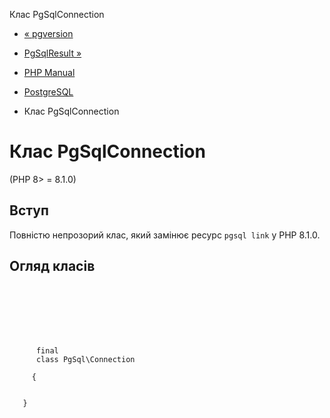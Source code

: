 Клас PgSqlConnection

-   [« pgversion](function.pg-version.html)
    
-   [PgSqlResult »](class.pgsql-result.html)
    
-   [PHP Manual](index.html)
    
-   [PostgreSQL](book.pgsql.html)
    
-   Клас PgSqlConnection
    

# Клас PgSqlConnection

(PHP 8> = 8.1.0)

## Вступ

Повністю непрозорий клас, який замінює ресурс `pgsql link` у PHP 8.1.0.

## Огляд класів

```synopsis

     
    

    
    
     
      final
      class PgSql\Connection
     
     {
    

   }
```